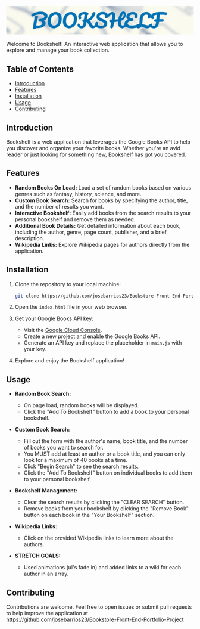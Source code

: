 <p align="center">
  <img src="./assets/bookshelf-banner.png" alt="Bookshelf Banner" width="1000">
</p>

Welcome to Bookshelf! An interactive web application that allows you to explore and manage your book collection.

## Table of Contents
- [Introduction](#introduction)
- [Features](#features)
- [Installation](#installation)
- [Usage](#usage)
- [Contributing](#contributing)

## Introduction
Bookshelf is a web application that leverages the Google Books API to help you discover and organize your favorite books. Whether you're an avid reader or just looking for something new, Bookshelf has got you covered.

## Features
- **Random Books On Load:** Load a set of random books based on various genres such as fantasy, history, science, and more.
- **Custom Book Search:** Search for books by specifying the author, title, and the number of results you want.
- **Interactive Bookshelf:** Easily add books from the search results to your personal bookshelf and remove them as needed.
- **Additional Book Details:** Get detailed information about each book, including the author, genre, page count, publisher, and a brief description.
- **Wikipedia Links:** Explore Wikipedia pages for authors directly from the application.

## Installation
1. Clone the repository to your local machine:

    ```bash
    git clone https://github.com/josebarrios23/Bookstore-Front-End-Portfolio-Project
    ```

2. Open the `index.html` file in your web browser.

3. Get your Google Books API key:
    - Visit the [Google Cloud Console](https://console.cloud.google.com/).
    - Create a new project and enable the Google Books API.
    - Generate an API key and replace the placeholder in `main.js` with your key.

4. Explore and enjoy the Bookshelf application!


## Usage
- **Random Book Search:**
    - On page load, random books will be displayed.
    - Click the "Add To Bookshelf" button to add a book to your personal bookshelf.

- **Custom Book Search:**
    - Fill out the form with the author's name, book title, and the number of books you want to search for.
    - You MUST add at least an author or a book title, and you can only look for a maximum of 40 books at a time.
    - Click "Begin Search" to see the search results.
    - Click the "Add To Bookshelf" button on individual books to add them to your personal bookshelf.

- **Bookshelf Management:**
    - Clear the search results by clicking the "CLEAR SEARCH" button.
    - Remove books from your bookshelf by clicking the "Remove Book" button on each book in the "Your Bookshelf" section.

- **Wikipedia Links:**
    - Click on the provided Wikipedia links to learn more about the authors.

- **STRETCH GOALS:**
    - Used animations (ul's fade  in) and added links to a wiki for each author in an array.

## Contributing
Contributions are welcome. Feel free to open issues or submit pull requests to help improve the application at https://github.com/josebarrios23/Bookstore-Front-End-Portfolio-Project